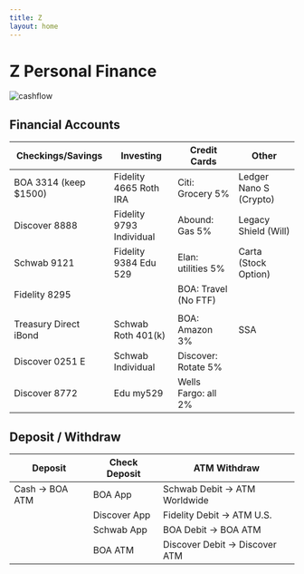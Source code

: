 ```yaml
---
title: Z
layout: home
---
```


# Z Personal Finance
![cashflow](../img/z_finance.png)

## Financial Accounts

| Checkings/Savings      | Investing                  | Credit Cards           | Other                  |
| -----------            | -----------                | -----------            | -----------            |
| BOA 3314 (keep $1500)  | Fidelity 4665 Roth IRA     | Citi: Grocery 5%       | Ledger Nano S (Crypto) |
| Discover 8888          | Fidelity 9793 Individual   | Abound: Gas 5%         | Legacy Shield (Will)   |
| Schwab 9121            | Fidelity 9384 Edu 529      | Elan: utilities 5%     | Carta (Stock Option)   |
| Fidelity 8295          |                            | BOA: Travel (No FTF)   |                        |
|                        |                            |                        |                        |
| Treasury Direct iBond  | Schwab Roth 401(k)         | BOA: Amazon 3%         | SSA                    |
| Discover 0251 E        | Schwab Individual          | Discover: Rotate 5%    |
| Discover 8772          | Edu my529                  | Wells Fargo: all 2%    |

## Deposit / Withdraw

| Deposit           | Check Deposit     | ATM Withdraw                     |
| -----------       | -----------       | -----------                      |
| Cash → BOA ATM    | BOA App           | Schwab Debit → ATM Worldwide     |
|                   | Discover App      | Fidelity Debit → ATM U.S.        |
|                   | Schwab App        | BOA Debit → BOA ATM              |
|                   | BOA ATM           | Discover Debit → Discover ATM    |

